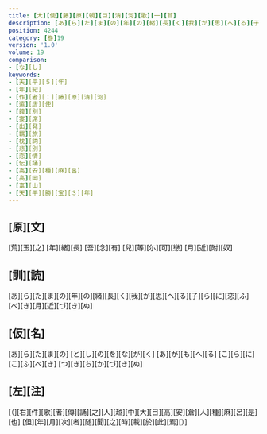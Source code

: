 ```yaml
---
title: [大][使][藤][原][朝][臣][清][河][歌][一][首]
description: [あ][ら][た][ま][の][年][の][緒][長][く][我][が][思][へ][る][子][ら][に][恋][ふ][べ][き][月][近][づ][き][ぬ]
position: 4244
category: [巻]19
version: '1.0'
volume: 19
comparison:
- [な][し]
keywords:
- [天][平][５][年]
- [年][紀]
- [作][者][：][藤][原][清][河]
- [遣][唐][使]
- [餞][別]
- [宴][席]
- [出][発]
- [羈][旅]
- [枕][詞]
- [悲][別]
- [恋][情]
- [伝][誦]
- [高][安][種][麻][呂]
- [高][岡]
- [富][山]
- [天][平][勝][宝][３][年]
---
```


## [原][文]

[荒][玉][之] [年][緒][長] [吾][念][有] [兒][等][尓][可][戀] [月][近][附][奴]

## [訓][読]

[あ][ら][た][ま][の][年][の][緒][長][く][我][が][思][へ][る][子][ら][に][恋][ふ][べ][き][月][近][づ][き][ぬ]

## [仮][名]

[あ][ら][た][ま][の] [と][し][の][を][な][が][く] [あ][が][も][へ][る] [こ][ら][に][こ][ふ][べ][き] [つ][き][ち][か][づ][き][ぬ]

## [左][注]

[（][右][件][歌][者][傳][誦][之][人][越][中][大][目][高][安][倉][人][種][麻][呂][是][也] [但][年][月][次][者][随][聞][之][時][載][於][此][焉][）]
